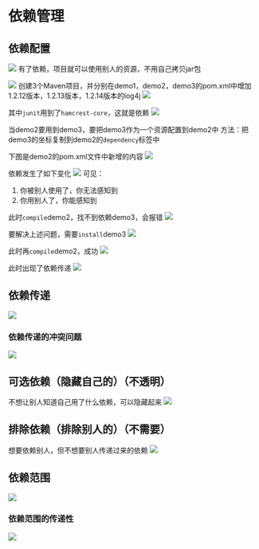 # 依赖管理

## 依赖配置

![](resources/2022-12-21-15-48-21.png)
有了依赖，项目就可以使用别人的资源，不用自己拷贝jar包

![](resources/2022-12-21-16-15-09.png)
创建3个Maven项目，并分别在demo1，demo2，demo3的pom.xml中增加1.2.12版本，1.2.13版本，1.2.14版本的log4j
![](resources/2022-12-21-16-19-26.png)

其中```junit```用到了```hamcrest-core```，这就是依赖
![](resources/2022-12-21-16-20-26.png)

当demo2要用到demo3，要把demo3作为一个资源配置到demo2中
方法：把demo3的坐标复制到demo2的```dependency```标签中

下图是demo2的pom.xml文件中新增的内容
![](resources/2022-12-21-16-25-24.png)

依赖发生了如下变化
![](resources/2022-12-21-16-27-31.png)
可见：
1. 你被别人使用了，你无法感知到
2. 你用别人了，你能感知到

此时```compile```demo2，找不到依赖demo3，会报错
![](resources/2022-12-21-16-37-42.png)

要解决上述问题，需要```install```demo3
![](resources/2022-12-21-16-38-37.png)

此时再```compile```demo2，成功
![](resources/2022-12-21-16-39-34.png)

此时出现了依赖传递
![](resources/2022-12-21-16-42-11.png)

## 依赖传递

![](resources/2022-12-21-16-44-30.png)

### 依赖传递的冲突问题

![](resources/2022-12-21-16-47-25.png)

## 可选依赖（隐藏自己的）（不透明）

不想让别人知道自己用了什么依赖，可以隐藏起来
![](resources/2022-12-21-16-50-10.png)

## 排除依赖（排除别人的）（不需要）

想要依赖别人，但不想要别人传递过来的依赖
![](resources/2022-12-21-16-57-51.png)

## 依赖范围

![](resources/2022-12-21-17-21-22.png)

### 依赖范围的传递性

![](resources/2022-12-21-17-26-43.png)

